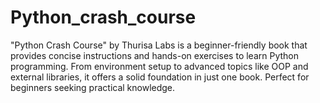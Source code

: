# Python_crash_course
"Python Crash Course" by Thurisa Labs is a beginner-friendly book that provides concise instructions and hands-on exercises to learn Python programming. From environment setup to advanced topics like OOP and external libraries, it offers a solid foundation in just one book. Perfect for beginners seeking practical knowledge.
